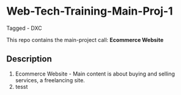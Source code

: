 # Web-Tech-Training-Main-Proj-1

Tagged - DXC

This repo contains the main-project call: **Ecommerce Website**

## Description

1. Ecommerce Website - Main content is about buying and selling services, a freelancing site.
2. tesst
